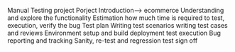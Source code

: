 Manual Testing project
Porject Introduction--> ecommerce 
Understanding and explore the functionality
Estimation how much time is required to test, execution, verify the bug
Test plan 
Writing test scenarios
writing test cases and reviews
Environment setup and build deployment
test execution
Bug reporting and tracking
Sanity, re-test and regression
test sign off

